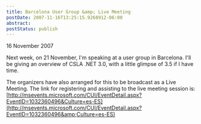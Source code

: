 ```yaml
---
title: Barcelona User Group &amp; Live Meeting
postDate: 2007-11-16T13:25:15.9268912-06:00
abstract: 
postStatus: publish
---
```

16 November 2007

Next week, on 21 November, I'm speaking at a user group in Barcelona. I'll be giving an overview of CSLA .NET 3.0, with a little glimpse of 3.5 if I have time.

The organizers have also arranged for this to be broadcast as a Live Meeting. The link for registering and assisting to the live meeting session is: [http://msevents.microsoft.com/CUI/EventDetail.aspx?EventID=1032360496&Culture=es-ES](http://msevents.microsoft.com/CUI/EventDetail.aspx?EventID=1032360496&amp;Culture=es-ES)
